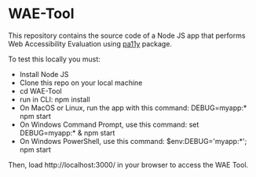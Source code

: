 # WAE-Tool
This repository contains the source code of a Node JS app that performs Web Accessibility Evaluation using [pa11y](https://pa11y.org/) package.

To test this locally you must:

- Install Node JS
- Clone this repo on your local machine
- cd WAE-Tool
- run in CLI: npm install 
- On MacOS or Linux, run the app with this command: DEBUG=myapp:* npm start
- On Windows Command Prompt, use this command: set DEBUG=myapp:* & npm start
- On Windows PowerShell, use this command: $env:DEBUG='myapp:*'; npm start

Then, load http://localhost:3000/ in your browser to access the WAE Tool.

